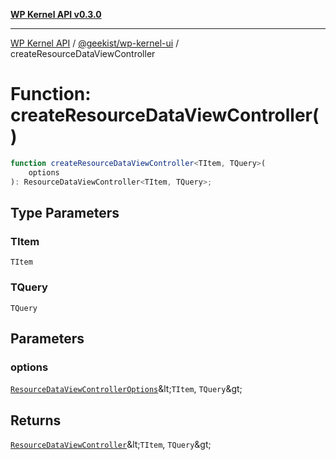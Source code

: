 [**WP Kernel API v0.3.0**](../../../README.md)

---

[WP Kernel API](../../../README.md) / [@geekist/wp-kernel-ui](../README.md) / createResourceDataViewController

# Function: createResourceDataViewController()

```ts
function createResourceDataViewController<TItem, TQuery>(
	options
): ResourceDataViewController<TItem, TQuery>;
```

## Type Parameters

### TItem

`TItem`

### TQuery

`TQuery`

## Parameters

### options

[`ResourceDataViewControllerOptions`](../interfaces/ResourceDataViewControllerOptions.md)\&lt;`TItem`, `TQuery`\&gt;

## Returns

[`ResourceDataViewController`](../interfaces/ResourceDataViewController.md)\&lt;`TItem`, `TQuery`\&gt;
